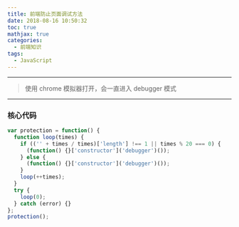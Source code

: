 ```yaml
---
title: 前端防止页面调试方法
date: 2018-08-16 10:50:32
toc: true
mathjax: true
categories:
  - 前端知识
tags:
  - JavaScript
---
```


---

> 使用 chrome 模拟器打开，会一直进入 debugger 模式

---

### 核心代码

```javascript
var protection = function() {
  function loop(times) {
    if (('' + times / times)['length'] !== 1 || times % 20 === 0) {
      (function() {}['constructor']('debugger')());
    } else {
      (function() {}['constructor']('debugger')());
    }
    loop(++times);
  }
  try {
    loop(0);
  } catch (error) {}
};
protection();
```
